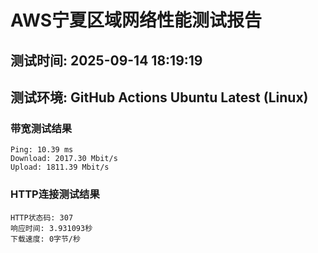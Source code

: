 # AWS宁夏区域网络性能测试报告
## 测试时间: 2025-09-14 18:19:19
## 测试环境: GitHub Actions Ubuntu Latest (Linux)

### 带宽测试结果
```
Ping: 10.39 ms
Download: 2017.30 Mbit/s
Upload: 1811.39 Mbit/s
```

### HTTP连接测试结果
```
HTTP状态码: 307
响应时间: 3.931093秒
下载速度: 0字节/秒
```

